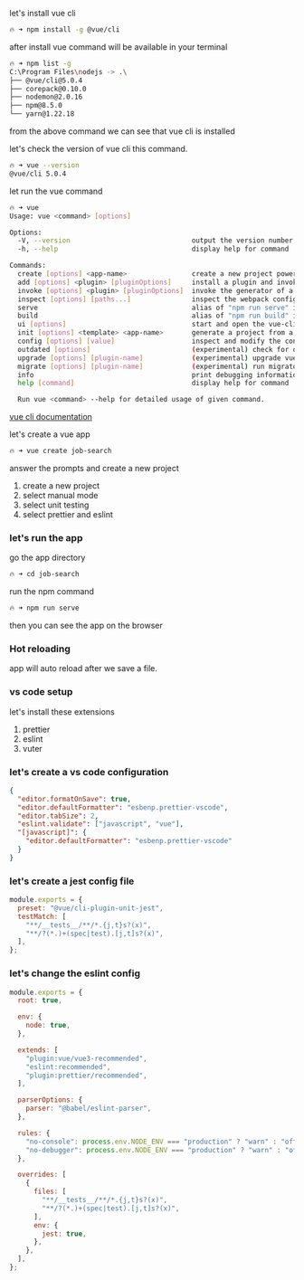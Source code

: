 let's install vue cli

```bash
🔥 ➜ npm install -g @vue/cli
```

after install vue command will be available in your terminal

```bash
🔥 ➜ npm list -g
C:\Program Files\nodejs -> .\
├── @vue/cli@5.0.4
├── corepack@0.10.0
├── nodemon@2.0.16
├── npm@8.5.0
└── yarn@1.22.18
```

from the above command we can see that vue cli is installed

let's check the version of vue cli this command.

```bash
🔥 ➜ vue --version
@vue/cli 5.0.4
```

let run the vue command

```bash
🔥 ➜ vue
Usage: vue <command> [options]

Options:
  -V, --version                              output the version number
  -h, --help                                 display help for command

Commands:
  create [options] <app-name>                create a new project powered by vue-cli-service
  add [options] <plugin> [pluginOptions]     install a plugin and invoke its generator in an already created project
  invoke [options] <plugin> [pluginOptions]  invoke the generator of a plugin in an already created project
  inspect [options] [paths...]               inspect the webpack config in a project with vue-cli-service
  serve                                      alias of "npm run serve" in the current project
  build                                      alias of "npm run build" in the current project
  ui [options]                               start and open the vue-cli ui
  init [options] <template> <app-name>       generate a project from a remote template (legacy API, requires @vue/cli-init)
  config [options] [value]                   inspect and modify the config
  outdated [options]                         (experimental) check for outdated vue cli service / plugins
  upgrade [options] [plugin-name]            (experimental) upgrade vue cli service / plugins
  migrate [options] [plugin-name]            (experimental) run migrator for an already-installed cli plugin
  info                                       print debugging information about your environment
  help [command]                             display help for command

  Run vue <command> --help for detailed usage of given command.
```

[vue cli documentation](https://cli.vuejs.org/)

let's create a vue app

```bash
🔥 ➜ vue create job-search
```

answer the prompts and create a new project

1. create a new project
2. select manual mode
3. select unit testing
4. select prettier and eslint

### let's run the app

go the app directory

```bash
🔥 ➜ cd job-search
```

run the npm command

```bash
🔥 ➜ npm run serve
```

then you can see the app on the browser

### Hot reloading

app will auto reload after we save a file.

### vs code setup

let's install these extensions

1. prettier
2. eslint
3. vuter

### let's create a vs code configuration

```json
{
  "editor.formatOnSave": true,
  "editor.defaultFormatter": "esbenp.prettier-vscode",
  "editor.tabSize": 2,
  "eslint.validate": ["javascript", "vue"],
  "[javascript]": {
    "editor.defaultFormatter": "esbenp.prettier-vscode"
  }
}
```

### let's create a jest config file

```js
module.exports = {
  preset: "@vue/cli-plugin-unit-jest",
  testMatch: [
    "**/__tests__/**/*.{j,t}s?(x)",
    "**/?(*.)+(spec|test).[j,t]s?(x)",
  ],
};
```

### let's change the eslint config

```js
module.exports = {
  root: true,

  env: {
    node: true,
  },

  extends: [
    "plugin:vue/vue3-recommended",
    "eslint:recommended",
    "plugin:prettier/recommended",
  ],

  parserOptions: {
    parser: "@babel/eslint-parser",
  },

  rules: {
    "no-console": process.env.NODE_ENV === "production" ? "warn" : "off",
    "no-debugger": process.env.NODE_ENV === "production" ? "warn" : "off",
  },

  overrides: [
    {
      files: [
        "**/__tests__/**/*.{j,t}s?(x)",
        "**/?(*.)+(spec|test).[j,t]s?(x)",
      ],
      env: {
        jest: true,
      },
    },
  ],
};
```
